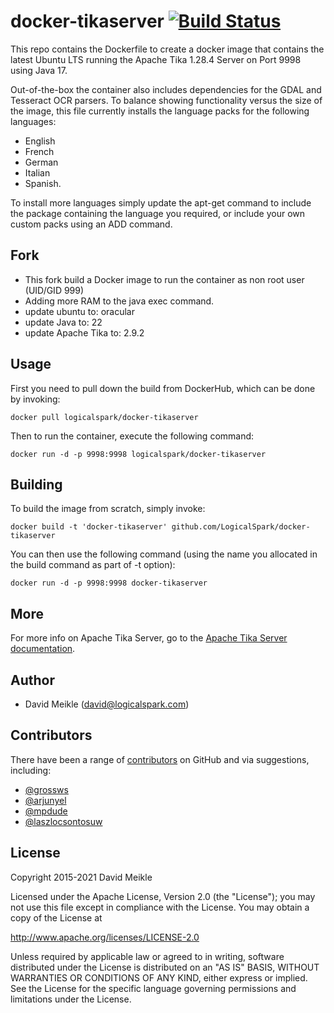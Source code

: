 # docker-tikaserver [![Build Status](https://travis-ci.org/LogicalSpark/docker-tikaserver.svg?branch=master)](https://travis-ci.org/LogicalSpark/docker-tikaserver)

This repo contains the Dockerfile to create a docker image that contains the latest Ubuntu LTS running the Apache Tika 1.28.4 Server on Port 9998 using Java 17.

Out-of-the-box the container also includes dependencies for the GDAL and Tesseract OCR parsers.  To balance showing functionality versus the size of the image, this file currently installs the language packs for the following languages:

* English
* French
* German
* Italian
* Spanish.

To install more languages simply update the apt-get command to include the package containing the language you required, or include your own custom packs using an ADD command.
## Fork

* This fork build a Docker image to run the container as non root user (UID/GID 999)
* Adding more RAM to the java exec command.
* update ubuntu to: oracular
* update Java to: 22
* update Apache Tika to: 2.9.2

## Usage

First you need to pull down the build from DockerHub, which can be done by invoking:

```shell
docker pull logicalspark/docker-tikaserver
```

Then to run the container, execute the following command:

```shell
docker run -d -p 9998:9998 logicalspark/docker-tikaserver
```

## Building

To build the image from scratch, simply invoke:

```shell
docker build -t 'docker-tikaserver' github.com/LogicalSpark/docker-tikaserver
 ```

You can then use the following command (using the name you allocated in the build command as part of -t option):

```shell
docker run -d -p 9998:9998 docker-tikaserver
```

## More

For more info on Apache Tika Server, go to the [Apache Tika Server documentation](http://wiki.apache.org/tika/TikaJAXRS).

## Author

* David Meikle (<david@logicalspark.com>)

## Contributors

There have been a range of [contributors](https://github.com/LogicalSpark/docker-tikaserver/graphs/contributors) on GitHub and via suggestions, including:

* [@grossws](https://github.com/grossws)
* [@arjunyel](https://github.com/arjunyel)
* [@mpdude](https://github.com/mpdude)
* [@laszlocsontosuw](https://github.com/laszlocsontosuw)

## License

   Copyright 2015-2021 David Meikle

   Licensed under the Apache License, Version 2.0 (the "License");
   you may not use this file except in compliance with the License.
   You may obtain a copy of the License at

   http://www.apache.org/licenses/LICENSE-2.0

   Unless required by applicable law or agreed to in writing, software
   distributed under the License is distributed on an "AS IS" BASIS,
   WITHOUT WARRANTIES OR CONDITIONS OF ANY KIND, either express or implied.
   See the License for the specific language governing permissions and
   limitations under the License.
